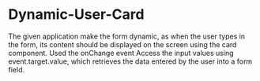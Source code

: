 # Dynamic-User-Card
The given application make the form dynamic, as when the user types in the form, its content should be displayed on the screen using the card component. Used the onChange event Access the input values using event.target.value, which retrieves the data entered by the user into a form field.

